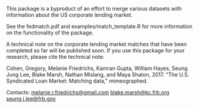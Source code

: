 This package is a byproduct of an effort to merge various datasets with information about the US corporate lending market. 

See the fedmatch.pdf and examples/match_template.R for more information on the functionality of the package. 

A technical note on the corporate lending market matches that have been completed so far will be published soon. If you use this package for your research, please cite the technical note: 

Cohen, Gregory, Melanie Friedrichs, Kamran Gupta, William Hayes, Seung Jung Lee, Blake Marsh, Nathan Mislang, and Maya Shaton, 2017. "The U.S. Syndicated Loan Market: Matching data," mimeographed.

Contacts: 
melanie.r.friedrichs@gmail.com 
blake.marsh@kc.frb.org
seung.j.lee@frb.gov

